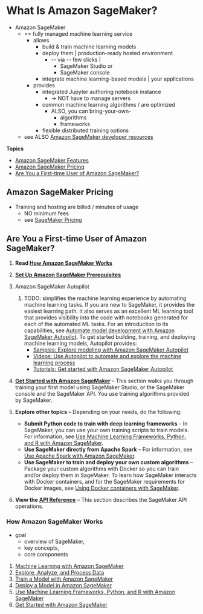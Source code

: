# What Is Amazon SageMaker?<a name="whatis"></a>

* Amazon SageMaker
  * == fully managed machine learning service
    * allows
      * build & train machine learning models
      * deploy them | production-ready hosted environment
        * -- via -- few clicks | 
          * SageMaker Studio or
          * SageMaker console
      * integrate machine learning-based models | your applications
    * provides
      * integrated Jupyter authoring notebook instance
        * -> NOT have to manage servers
      * common machine learning algorithms / are optimized
        * ALSO, you can bring-your-own-
          * algorithms
          * frameworks
      * flexible distributed training options
  * see ALSO [Amazon SageMaker developer resources](http://aws.amazon.com/sagemaker/developer-resources/)

**Topics**
+ [Amazon SageMaker Features](whatis-features-alpha.md)
+ [Amazon SageMaker Pricing](#whatis-pricing)
+ [Are You a First\-time User of Amazon SageMaker?](#first-time-user)

## Amazon SageMaker Pricing<a name="whatis-pricing"></a>

* Training and hosting are billed / minutes of usage
  * NO minimum fees
  * see [SageMaker Pricing](http://aws.amazon.com/sagemaker/pricing/)

## Are You a First\-time User of Amazon SageMaker?<a name="first-time-user"></a>

1. **Read [How Amazon SageMaker Works](#how-amazon-sagemaker-worksa-namehow-it-worksa)**
2. **[Set Up Amazon SageMaker Prerequisites](gs-set-up.md)**
3. Amazon SageMaker Autopilot
   1. TODO: simplifies the machine learning experience by automating machine learning tasks\. If you are new to SageMaker, it provides the easiest learning path\. It also serves as an excellent ML learning tool that provides visibility into the code with notebooks generated for each of the automated ML tasks\. For an introduction to its capabilities, see [Automate model development with Amazon SageMaker Autopilot](autopilot-automate-model-development.md)\. To get started building, training, and deploying machine learning models, Autopilot provides:
      + [Samples: Explore modeling with Amazon SageMaker Autopilot](autopilot-samples.md)
      + [Videos: Use Autopilot to automate and explore the machine learning process](autopilot-videos.md)
      + [Tutorials: Get started with Amazon SageMaker Autopilot](autopilot-tutorials.md)

1. **[Get Started with Amazon SageMaker](gs.md)** – This section walks you through training your first model using SageMaker Studio, or the SageMaker console and the SageMaker API\. You use training algorithms provided by SageMaker\.

1. **Explore other topics** – Depending on your needs, do the following:
   + **Submit Python code to train with deep learning frameworks** – In SageMaker, you can use your own training scripts to train models\. For information, see [Use Machine Learning Frameworks, Python, and R with Amazon SageMaker](frameworks.md)\.
   + **Use SageMaker directly from Apache Spark** – For information, see [Use Apache Spark with Amazon SageMaker](apache-spark.md)\.
   + **Use SageMaker to train and deploy your own custom algorithms** – Package your custom algorithms with Docker so you can train and/or deploy them in SageMaker\. To learn how SageMaker interacts with Docker containers, and for the SageMaker requirements for Docker images, see [Using Docker containers with SageMaker](docker-containers.md)\. 

1. **View the [API Reference](https://docs.aws.amazon.com/sagemaker/latest/APIReference/API_Reference.html)** – This section describes the SageMaker API operations\.

### How Amazon SageMaker Works<a name="how-it-works"></a>

* goal
  * overview of SageMaker,
  * key concepts,
  * core components

1. [Machine Learning with Amazon SageMaker](how-it-works-mlconcepts.md)
2. [Explore, Analyze, and Process Data](how-it-works-notebooks-instances.md)
3. [Train a Model with Amazon SageMaker](how-it-works-training.md)
4. [Deploy a Model in Amazon SageMaker](how-it-works-deployment.md)
5. [Use Machine Learning Frameworks, Python, and R with Amazon SageMaker](frameworks.md)
6. [Get Started with Amazon SageMaker](gs.md)